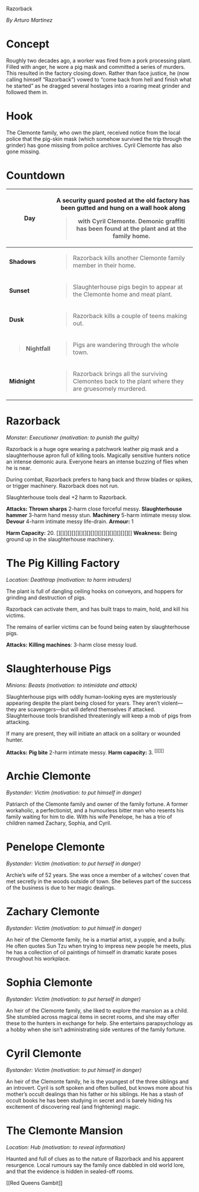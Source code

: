 Razorback

*By Arturo Martinez*

# Concept

Roughly two decades ago, a worker was fired from a pork processing plant. Filled with anger, he wore a pig mask and committed a series of murders. This resulted in the factory closing down. Rather than face justice, he (now calling himself “Razorback”) vowed to “come back from hell and finish what he started” as he dragged several hostages into a roaring meat grinder and followed them in.

# Hook

The Clemonte family, who own the plant, received notice from the local police that the pig-skin mask (which somehow survived the trip through the grinder) has gone missing from police archives. Cyril Clemonte has also gone missing.

# Countdown

<table><colgroup><col style="width: 20%" /><col style="width: 79%" /></colgroup><thead><tr class="header"><th><strong>Day</strong></th><th><p>A security guard posted at the old factory has been gutted and hung on a wall hook along</p><blockquote><p>with Cyril Clemonte. Demonic graffiti has been found at the plant and at the family home.</p></blockquote></th></tr></thead><tbody><tr class="odd"><td><strong>Shadows</strong></td><td><blockquote><p>Razorback kills another Clemonte family member in their home.</p></blockquote></td></tr><tr class="even"><td><strong>Sunset</strong></td><td><blockquote><p>Slaughterhouse pigs begin to appear at the Clemonte home and meat plant.</p></blockquote></td></tr><tr class="odd"><td><strong>Dusk</strong></td><td><blockquote><p>Razorback kills a couple of teens making out.</p></blockquote></td></tr><tr class="even"><td><blockquote><p><strong>Nightfall</strong></p></blockquote></td><td><blockquote><p>Pigs are wandering through the whole town.</p></blockquote></td></tr><tr class="odd"><td><strong>Midnight</strong></td><td><blockquote><p>Razorback brings all the surviving Clemontes back to the plant where they are gruesomely murdered.</p></blockquote></td></tr></tbody></table>

# Razorback

*Monster: Executioner (motivation: to punish the guilty)*

Razorback is a huge ogre wearing a patchwork leather pig mask and a slaughterhouse apron full of killing tools. Magically sensitive hunters notice an intense demonic aura. Everyone hears an intense buzzing of flies when he is near.

During combat, Razorback prefers to hang back and throw blades or spikes, or trigger machinery. Razorback does not run.

Slaughterhouse tools deal +2 harm to Razorback.

**Attacks:** **Thrown sharps** 2-harm close forceful messy. **Slaughterhouse hammer** 3-harm hand messy stun. **Machinery** 5-harm intimate messy slow. **Devour** 4-harm intimate messy life-drain. **Armour:** 1

**Harm Capacity:** 20. \[\]\[\]\[\]\[\]\[\]\[\]\[\]\[\]\[\]\[\]\[\]\[\]\[\]\[\]\[\]\[\]\[\]\[\]\[\]\[\] **Weakness:** Being ground up in the slaughterhouse machinery.

# The Pig Killing Factory

*Location: Deathtrap (motivation: to harm intruders)*

The plant is full of dangling ceiling hooks on conveyors, and hoppers for grinding and destruction of pigs.

Razorback can activate them, and has built traps to maim, hold, and kill his victims.

The remains of earlier victims can be found being eaten by slaughterhouse pigs.

**Attacks:** **Killing machines**: 3-harm close messy loud.

# Slaughterhouse Pigs

*Minions: Beasts (motivation: to intimidate and attack)*

Slaughterhouse pigs with oddly human-looking eyes are mysteriously appearing despite the plant being closed for years. They aren’t violent—they are scavengers—but will defend themselves if attacked. Slaughterhouse tools brandished threateningly will keep a mob of pigs from attacking.

If many are present, they will initiate an attack on a solitary or wounded hunter.

**Attacks:** **Pig bite** 2-harm intimate messy. **Harm capacity:** 3. <sup>\[\]\[\]\[\]</sup>

# Archie Clemonte

*Bystander: Victim (motivation: to put himself in danger)*

Patriarch of the Clemonte family and owner of the family fortune. A former workaholic, a perfectionist, and a humourless bitter man who resents his family waiting for him to die. With his wife Penelope, he has a trio of children named Zachary, Sophia, and Cyril.

# Penelope Clemonte

*Bystander: Victim (motivation: to put herself in danger)*

Archie’s wife of 52 years. She was once a member of a witches’ coven that met secretly in the woods outside of town. She believes part of the success of the business is due to her magic dealings.

# Zachary Clemonte

*Bystander: Victim (motivation: to put himself in danger)*

An heir of the Clemonte family, he is a martial artist, a yuppie, and a bully. He often quotes Sun Tzu when trying to impress new people he meets, plus he has a collection of oil paintings of himself in dramatic karate poses throughout his workplace.

# Sophia Clemonte

*Bystander: Victim (motivation: to put herself in danger)*

An heir of the Clemonte family, she liked to explore the mansion as a child. She stumbled across magical items in secret rooms, and she may offer these to the hunters in exchange for help. She entertains parapsychology as a hobby when she isn’t administrating side ventures of the family fortune.

# Cyril Clemonte

*Bystander: Victim (motivation: to put himself in danger)*

An heir of the Clemonte family, he is the youngest of the three siblings and an introvert. Cyril is soft spoken and often bullied, but knows more about his mother’s occult dealings than his father or his siblings. He has a stash of occult books he has been studying in secret and is barely hiding his excitement of discovering real (and frightening) magic.

# The Clemonte Mansion

*Location: Hub (motivation: to reveal information)*

Haunted and full of clues as to the nature of Razorback and his apparent resurgence. Local rumours say the family once dabbled in old world lore, and that the evidence is hidden in sealed-off rooms.

[[Red Queens Gambit]]